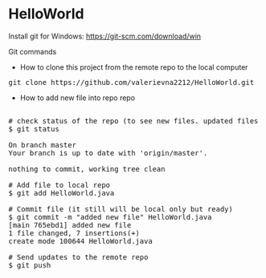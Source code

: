 # HelloWorld

Install git for Windows: https://git-scm.com/download/win

Git commands
- How to clone this project from the remote repo to the local computer
<pre>
git clone https://github.com/valerievna2212/HelloWorld.git
</pre>
- How to add new file into repo repo
<pre>

# check status of the repo (to see new files. updated files and so on)
$ git status

On branch master
Your branch is up to date with 'origin/master'.

nothing to commit, working tree clean

# Add file to local repo
$ git add HelloWorld.java

# Commit file (it still will be local only but ready)
$ git commit -m "added new file" HelloWorld.java
[main 765ebd1] added new file
1 file changed, 7 insertions(+)
create mode 100644 HelloWorld.java

# Send updates to the remote repo
$ git push
